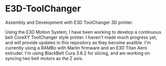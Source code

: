 # E3D-ToolChanger
Assembly and Development with E3D ToolChanger 3D printer.

Using the E3D Motion System, I have been working to develop a continuous belt CoreXY ToolChanger style printer. I haven't made much progress yet, and will provide updates in this repository as they become availble. I'm currently using a RAMBo with Marlin firmware and an E3D Titan Aero extruder. I'm using BlackBelt Cura 3.6.2 for slicing, and am working on syncing two belt motors as the Z axis.

